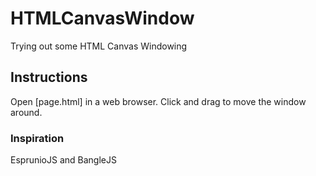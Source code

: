 # HTMLCanvasWindow
 Trying out some HTML Canvas Windowing

## Instructions
Open [page.html] in a web browser. Click and drag to move the window around.

### Inspiration
EsprunioJS and BangleJS